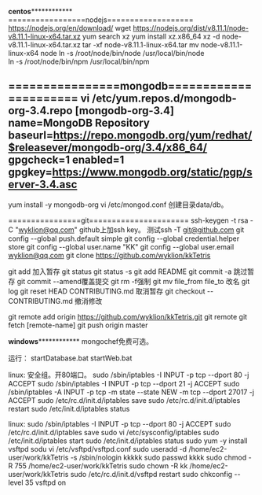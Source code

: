 ******************centos******************************
=================nodejs===================
https://nodejs.org/en/download/
wget https://nodejs.org/dist/v8.11.1/node-v8.11.1-linux-x64.tar.xz
yum search xz
yum install xz.x86_64
xz -d node-v8.11.1-linux-x64.tar.xz
tar -xf node-v8.11.1-linux-x64.tar
mv node-v8.11.1-linux-x64 node
ln -s /root/node/bin/node /usr/local/bin/node  
ln -s /root/node/bin/npm /usr/local/bin/npm

================mongodb======================
vi /etc/yum.repos.d/mongodb-org-3.4.repo
[mongodb-org-3.4]
name=MongoDB Repository
baseurl=https://repo.mongodb.org/yum/redhat/$releasever/mongodb-org/3.4/x86_64/
gpgcheck=1
enabled=1
gpgkey=https://www.mongodb.org/static/pgp/server-3.4.asc
----------------------------------------------
yum install -y mongodb-org
vi /etc/mongod.conf
创建目录data/db。

================git======================
ssh-keygen -t rsa -C "wyklion@qq.com"
github上加ssh key。
测试ssh -T git@github.com
git config --global push.default simple
git config --global credential.helper store
git config --global user.name "KK"
git config --global user.email wyklion@qq.com
git clone https://github.com/wyklion/kkTetris

git add 加入暂存
git status
git status -s
git add README
git commit -a 跳过暂存
git commit --amend覆盖提交
git rm -f强制
git mv file_from file_to 改名
git log
git reset HEAD CONTRIBUTING.md 取消暂存
git checkout -- CONTRIBUTING.md 撤消修改

git remote add origin https://github.com/wyklion/kkTetris.git
git remote
git fetch [remote-name]
git push origin master





******************windows******************************
mongochef免费可选。

运行：
startDatabase.bat
startWeb.bat

linux:
安全组。开80端口。
sudo /sbin/iptables -I INPUT -p tcp --dport 80 -j ACCEPT
sudo /sbin/iptables -I INPUT -p tcp --dport 21 -j ACCEPT
sudo /sbin/iptables -A INPUT -p tcp -m state --state NEW -m tcp --dport 27017 -j ACCEPT
sudo /etc/rc.d/init.d/iptables save
sudo /etc/rc.d/init.d/iptables restart
sudo /etc/init.d/iptables status


linux:
sudo /sbin/iptables -I INPUT -p tcp --dport 80 -j ACCEPT
sudo /etc/rc.d/init.d/iptables save
sudo vi /etc/sysconfig/iptables
sudo /etc/init.d/iptables start
sudo /etc/init.d/iptables status
sudo yum -y install vsftpd
sodu vi /etc/vsftpd/vsftpd.conf
sudo useradd -d /home/ec2-user/work/kkTetris -s /sbin/nologin kkkkk
sudo passwd kkkk
sudo chmod -R 755 /home/ec2-user/work/kkTetris
sudo chown -R kk /home/ec2-user/work/kkTetris
sudo /etc/rc.d/init.d/vsftpd restart
sudo chkconfig --level 35 vsftpd on

